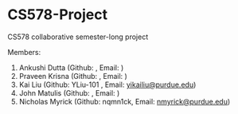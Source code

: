 # CS578-Project
CS578 collaborative semester-long project

Members: 
1) Ankushi Dutta (Github: , Email: )
2) Praveen Krisna (Github: , Email: )
3) Kai Liu (Github: YLiu-101 , Email: yikailiu@purdue.edu)
4) John Matulis (Github: , Email: )
5) Nicholas Myrick (Github: nqmn1ck, Email: nmyrick@purdue.edu)
